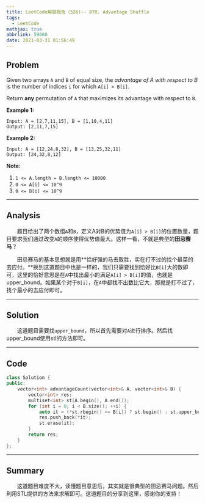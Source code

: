 ```yaml
---
title: LeetCode解题报告（326)-- 870. Advantage Shuffle
tags:
  - LeetCode
mathjax: true
abbrlink: 59660
date: 2021-03-31 01:56:49
---
```


## Problem

Given two arrays `A` and `B` of equal size, the *advantage of A with respect to B* is the number of indices `i` for which `A[i] > B[i]`.

Return **any** permutation of `A` that maximizes its advantage with respect to `B`.

<!-- more -->

**Example 1:**

```
Input: A = [2,7,11,15], B = [1,10,4,11]
Output: [2,11,7,15]
```

**Example 2:**

```
Input: A = [12,24,8,32], B = [13,25,32,11]
Output: [24,32,8,12]
```

**Note:**

1. `1 <= A.length = B.length <= 10000`
2. `0 <= A[i] <= 10^9`
3. `0 <= B[i] <= 10^9`

------

## Analysis

&emsp;&emsp;题目给出了两个数组`A`和`B`，定义A对B的优势值为`A[i] > B[i]`的位置数量，题目要求我们通过改变`A`的顺序使得优势值最大。这样一看，不就是典型的**田忌赛马**？

&emsp;&emsp;田忌赛马的基本思想就是用**恰好强的马去取胜，实在打不过的找个最菜的去应付。**换到这道题目中也是一样的，我们只需要找到恰好比`B[i]`大的数即可，这里的恰好意思是在`A`中找出最小的满足`A[i] > B[i]`的值，也就是upper_bound。如果某个对于`B[i]`，在`A`中都找不出数比它大，那就是打不过了，找个最小的去应付即可。

------

## Solution

&emsp;&emsp;这道题目需要找`upper_bound`，所以首先需要对`A`进行排序。然后找upper_bound使用stl的方法即可。

------

## Code

```c++
class Solution {
public:
    vector<int> advantageCount(vector<int>& A, vector<int>& B) {
        vector<int> res;
		multiset<int> st(A.begin(), A.end());
		for (int i = 0; i < B.size(); ++i) {
			auto it = (*st.rbegin() <= B[i]) ? st.begin() : st.upper_bound(B[i]);
			res.push_back(*it);
			st.erase(it);
		}
		return res;
    }
};
```

------

## Summary

&emsp;&emsp;这道题目难度不大，读懂题目意思后，其实就是很典型的田忌赛马问题。然后利用STL提供的方法来求解即可。这道题目的分享到这里，感谢你的支持！
